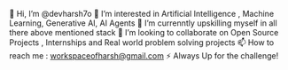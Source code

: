👋 Hi, I’m @devharsh7o
👀 I’m interested in Artificial Intelligence , Machine Learning, Generative AI, AI Agents 
🌱 I’m currenntly upskilling myself in all there above mentioned stack
💞️ I’m looking to collaborate on Open Source Projects , Internships and Real world problem solving projects 
📫 How to reach me : workspaceofharsh@gmail.com
⚡ Always Up for the challenge!
